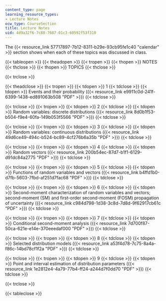 ```yaml
---
content_type: page
learning_resource_types:
- Lecture Notes
ocw_type: CourseSection
title: Lecture Notes
uid: 4d9a32f6-7c88-7687-01c3-60592f53f310
---
```


The {{< resource_link 57717897-7b12-8311-b29e-93cb95fe1c40 "calendar" >}} section shows when each of these topics was discussed in class.

{{< tableopen >}}
{{< theadopen >}}
{{< tropen >}}
{{< thopen >}}
NOTES
{{< thclose >}}
{{< thopen >}}
TOPICS
{{< thclose >}}

{{< trclose >}}

{{< theadclose >}}
{{< tropen >}}
{{< tdopen >}}
1
{{< tdclose >}}
{{< tdopen >}}
Events and their probability ({{< resource_link e9911c0d-241f-6399-1438-ed891063b508 "PDF" >}})
{{< tdclose >}}

{{< trclose >}}
{{< tropen >}}
{{< tdopen >}}
2
{{< tdclose >}}
{{< tdopen >}}
Random variables: discrete distributions ({{< resource_link 8d0b1f53-b504-f9e4-60fa-149b053f5566 "PDF" >}})
{{< tdclose >}}

{{< trclose >}}
{{< tropen >}}
{{< tdopen >}}
3
{{< tdclose >}}
{{< tdopen >}}
Random variables: continuous distributions ({{< resource_link 49d6ce49-494c-b524-bc89-4cf276b6a35b "PDF" >}})
{{< tdclose >}}

{{< trclose >}}
{{< tropen >}}
{{< tdopen >}}
4
{{< tdclose >}}
{{< tdopen >}}
Random vectors ({{< resource_link 200b54ec-87d7-b1f1-6129-d91dc84a2775 "PDF" >}})
{{< tdclose >}}

{{< trclose >}}
{{< tropen >}}
{{< tdopen >}}
5
{{< tdclose >}}
{{< tdopen >}}
Functions of random variables and vectors ({{< resource_link b4ffd1b0-d7fb-5603-7fbd-af251d7fac68 "PDF" >}})
{{< tdclose >}}

{{< trclose >}}
{{< tropen >}}
{{< tdopen >}}
6
{{< tdclose >}}
{{< tdopen >}}
Second-moment characterization of random variables and vectors; second-moment (SM) and first-order second-moment (FOSM) propagation of uncertainty ({{< resource_link c984d798-1d38-3c8d-7d8d-9f62917cb61c "PDF" >}})
{{< tdclose >}}

{{< trclose >}}
{{< tropen >}}
{{< tdopen >}}
7
{{< tdclose >}}
{{< tdopen >}}
Conditional second-moment analysis ({{< resource_link 7d700f87-50ca-621e-e14e-370eeedaf000 "PDF" >}})
{{< tdclose >}}

{{< trclose >}}
{{< tropen >}}
{{< tdopen >}}
8
{{< tdclose >}}
{{< tdopen >}}
Selected distribution models ({{< resource_link a53f4d78-7c75-8a4a-f86c-14bd78cf1f2a "PDF" >}})
{{< tdclose >}}

{{< trclose >}}
{{< tropen >}}
{{< tdopen >}}
9
{{< tdclose >}}
{{< tdopen >}}
Point and interval estimation of distribution parameters ({{< resource_link 1e2812e4-4a79-77b4-ff24-a244d7f0dd70 "PDF" >}})
{{< tdclose >}}

{{< trclose >}}

{{< tableclose >}}